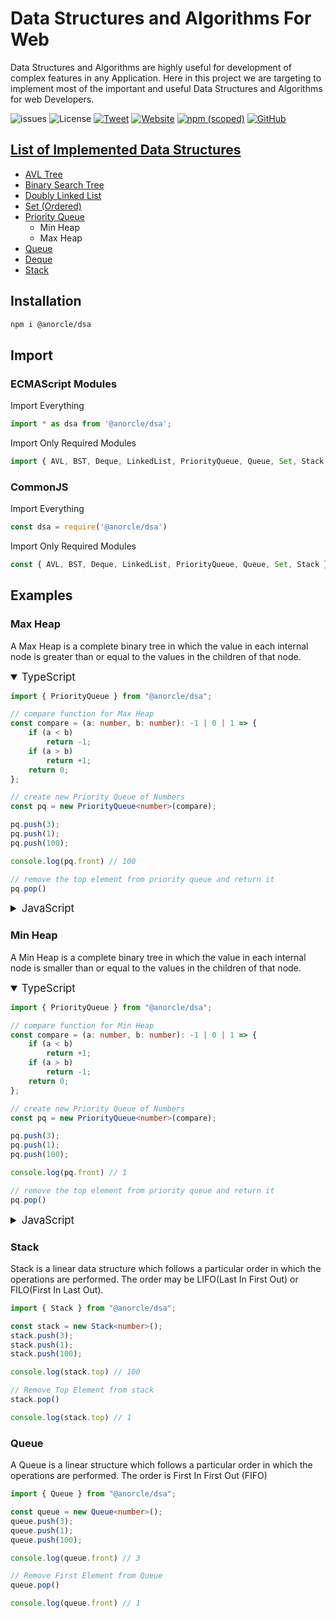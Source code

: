# Data Structures and Algorithms For Web

Data Structures and Algorithms are highly useful for development
of complex features in any Application. Here in this project we
are targeting to implement most of the important and useful Data
Structures and Algorithms for web Developers.

![issues](https://img.shields.io/github/issues/anorcle/dsa)
![License](https://img.shields.io/github/license/anorcle/dsa)
[![Tweet](https://img.shields.io/twitter/url?style=social&url=https%3A%2F%2Fgithub.com%2Fanorcle%2Fdsa)](https://twitter.com/intent/tweet?text=Data+Structures+and+Algorithms+for+Web+😉:&url=https%3A%2F%2Fgithub.com%2Fanorcle%2Fdsa)
[![Website](https://img.shields.io/website?url=https%3A%2F%2Fanorcle.github.io%2Fdsa%2F)](https://anorcle.github.io/dsa/)
[![npm (scoped)](https://img.shields.io/npm/v/@anorcle/dsa)](https://www.npmjs.com/package/@anorcle/dsa)
[![GitHub](https://img.shields.io/github/stars/anorcle/dsa?style=social)](https://github.com/anorcle/dsa/)

## [List of Implemented Data Structures](https://anorcle.github.io/dsa/modules.html)
- [AVL Tree](https://anorcle.github.io/dsa/classes/AVL.html)
- [Binary Search Tree](https://anorcle.github.io/dsa/classes/BST.html)
- [Doubly Linked List](https://anorcle.github.io/dsa/classes/LinkedList.html)
- [Set (Ordered)](https://anorcle.github.io/dsa/classes/Set.html)
- [Priority Queue](https://anorcle.github.io/dsa/classes/PriorityQueue.html)
  - Min Heap
  - Max Heap
- [Queue](https://anorcle.github.io/dsa/classes/Queue.html)
- [Deque](https://anorcle.github.io/dsa/classes/Deque.html)
- [Stack](https://anorcle.github.io/dsa/classes/Stack.html)

## Installation
```bash
npm i @anorcle/dsa
```

## Import

### ECMAScript Modules
Import Everything
```typescript
import * as dsa from '@anorcle/dsa';
```

Import Only Required Modules
```typescript
import { AVL, BST, Deque, LinkedList, PriorityQueue, Queue, Set, Stack } from '@anorcle/dsa';
```

### CommonJS
Import Everything
```typescript
const dsa = require('@anorcle/dsa')
```

Import Only Required Modules
```typescript
const { AVL, BST, Deque, LinkedList, PriorityQueue, Queue, Set, Stack } = require('@anorcle/dsa')
```


## Examples

### Max Heap
A Max Heap is a complete binary tree in which the value in each internal node is greater than or equal to the values in the children of that node.

<details open>
<summary style="font-size: 1.2em">TypeScript</summary>

```ts
import { PriorityQueue } from "@anorcle/dsa";

// compare function for Max Heap
const compare = (a: number, b: number): -1 | 0 | 1 => {
    if (a < b)
        return -1;
    if (a > b)
        return +1;
    return 0;
};

// create new Priority Queue of Numbers
const pq = new PriorityQueue<number>(compare);

pq.push(3);
pq.push(1);
pq.push(100);

console.log(pq.front) // 100

// remove the top element from priority queue and return it
pq.pop()
```
</details>


<details>
<summary style="font-size: 1.2em">JavaScript</summary>

```js
import { PriorityQueue } from "@anorcle/dsa";

// compare function for Max Heap
const compare = (a, b) => {
    if (a < b)
        return -1;
    if (a > b)
        return +1;
    return 0;
};

// create new Priority Queue of Numbers
const pq = new PriorityQueue(compare);
pq.push(3);
pq.push(1);
pq.push(100);
console.log(pq.front); // 100

// remove the top element from priority queue and return it
pq.pop();
```
</details>

### Min Heap
A Min Heap is a complete binary tree in which the value in each internal node is smaller than or equal to the values in the children of that node.

<details open>
<summary style="font-size: 1.2em">TypeScript</summary>

```ts
import { PriorityQueue } from "@anorcle/dsa";

// compare function for Min Heap
const compare = (a: number, b: number): -1 | 0 | 1 => {
    if (a < b)
        return +1;
    if (a > b)
        return -1;
    return 0;
};

// create new Priority Queue of Numbers
const pq = new PriorityQueue<number>(compare);

pq.push(3);
pq.push(1);
pq.push(100);

console.log(pq.front) // 1

// remove the top element from priority queue and return it
pq.pop()
```
</details>

<details>
<summary style="font-size: 1.2em">JavaScript</summary>

```js
import { PriorityQueue } from "@anorcle/dsa";

// compare function for Min Heap
const compare = (a, b) => {
    if (a < b)
        return +1;
    if (a > b)
        return -1;
    return 0;
};

// create new Priority Queue of Numbers
const pq = new PriorityQueue(compare);
pq.push(3);
pq.push(1);
pq.push(100);
console.log(pq.front); // 1

// remove the top element from priority queue and return it
pq.pop();
```
</details>

### Stack
Stack is a linear data structure which follows a particular order in which the operations are performed. The order may be LIFO(Last In First Out) or FILO(First In Last Out).
```ts
import { Stack } from "@anorcle/dsa";

const stack = new Stack<number>();
stack.push(3);
stack.push(1);
stack.push(100);

console.log(stack.top) // 100

// Remove Top Element from stack
stack.pop()

console.log(stack.top) // 1
```

### Queue
A Queue is a linear structure which follows a particular order in which the operations are performed. The order is First In First Out (FIFO)
```ts
import { Queue } from "@anorcle/dsa";

const queue = new Queue<number>();
queue.push(3);
queue.push(1);
queue.push(100);

console.log(queue.front) // 3

// Remove First Element from Queue
queue.pop()

console.log(queue.front) // 1
```
